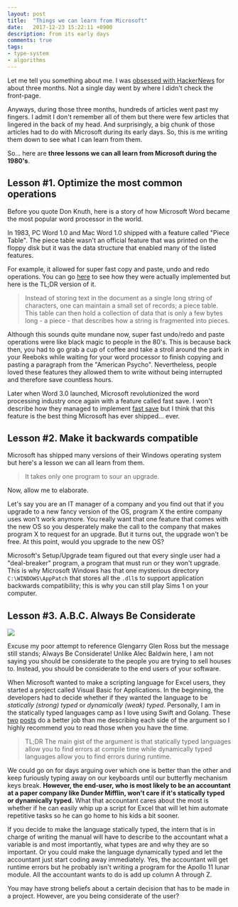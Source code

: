 ```yaml
---
layout: post
title:  "Things we can learn from Microsoft"
date:   2017-12-23 15:22:11 +0900
description: from its early days
comments: true
tags:
- type-system
- algorithms
---
```


Let me tell you something about me. I was [obsessed with HackerNews](https://deadbeef.me/2017/12/rss) for about three months. Not a single day went by where I didn't check the front-page. 

Anyways, during those three months, hundreds of articles went past my fingers. I admit I don't remember all of them but there were few articles that lingered in the back of my head. And surprisingly, a big chunk of those articles had to do with Microsoft during its early days. So, this is me writing them down to see what I can learn from them.



So… here are **three lessons we can all learn from Microsoft during the 1980's**.



## Lesson #1. Optimize the most common operations

Before you quote Don Knuth, here is a story of how Microsoft Word became the most popular word processor in the world.



In 1983, PC Word 1.0 and Mac Word 1.0 shipped with a feature called "Piece Table". The piece table wasn't an official feature that was printed on the floppy disk but it was the data structure that enabled many of the listed features.



For example, it allowed for super fast copy and paste, undo and redo operations. You can go [here](https://web.archive.org/web/20160308183811/http://1017.songtrellisopml.com/whatsbeenwroughtusingpiecetables) to see how they were actually implemented but here is the TL;DR version of it.

> Instead of storing text in the document as a single long string of characters, one can maintain a small set of records; a piece table. This table can then hold a collection of data that is only a few bytes long - a piece - that describes how a string is fragmented into pieces.



Although this sounds quite mundane now, super fast undo/redo and paste operations were like black magic to people in the 80's. This is because back then, you had to go grab a cup of coffee and take a stroll around the park in your Reeboks while waiting for your word processor to finish copying and pasting a paragraph from the "American Psycho". Nevertheless, people loved these features they allowed them to write without being interrupted and therefore save countless hours.



Later when Word 3.0 launched, Microsoft revolutionized the word processing industry once again with a feature called fast save. I won't describe how they managed to implement [fast save](https://web.archive.org/web/20160308183811/http://1017.songtrellisopml.com/whatsbeenwroughtusingpiecetables) but I think that this feature is the best thing Microsoft has ever shipped… ever.



## Lesson #2. Make it backwards compatible

Microsoft has shipped many versions of their Windows operating system but here's a lesson we can all learn from them. 

> It takes only one program to sour an upgrade.

Now, allow me to elaborate.



Let's say you are an IT manager of a company and you find out that if you upgrade to a new fancy version of the OS, program X the entire company uses won't work anymore. You really want that one feature that comes with the new OS so you desperately make the call to the company that makes program X to request for an upgrade. But it turns out, the upgrade won't be free. At this point, would you upgrade to the new OS? 



Microsoft's Setup/Upgrade team figured out that every single user had a "deal-breaker" program, a program that must run or they won't upgrade. This is why Microsoft Windows has that one mysterious directory `C:\WINDOWS\AppPatch` that stores all the `.dll`s to support application backwards compatibility; this is why you can still play Sims 1 on your computer.



## Lesson #3. A.B.C. Always Be Considerate

![](https://media.giphy.com/media/nAZ3JTRUYiis0/giphy.gif)

Excuse my poor attempt to reference Glengarry Glen Ross but the message still stands; Always Be Considerate! Unlike Alec Baldwin here, I am not saying you should be considerate to the people you are trying to sell houses to. Instead, you should be considerate to the end users of your software.



When Microsoft wanted to make a scripting language for Excel users, they started a project called Visual Basic for Applications. In the beginning, the developers had to decide whether if they wanted the language to be *statically (strong) typed* or *dynamically (weak) typed*. Personally, I am in the statically typed languages camp as I love using Swift and Golang. These [two](http://blog.cleancoder.com/uncle-bob/2017/01/11/TheDarkPath.html) [posts](http://elbenshira.com/blog/the-end-of-dynamic-languages/) do a better job than me describing each side of the argument so I highly recommend you to read those when you have the time.

>  TL;DR The main gist of the argument is that statically typed languages allow you to find errors at compile time while dynamically typed languages allow you to find errors during runtime.

We could go on for days arguing over which one is better than the other and keep furiously typing away on our keyboards until our butterfly mechanism keys break. **However, the end-user, who is most likely to be an accountant at a paper company like Dunder Mifflin, won't care if it's statically typed or dynamically typed.** What that accountant cares about the most is whether if he can easily whip up a script for Excel that will let him automate repetitive tasks so he can go home to his kids a bit sooner.



If you decide to make the language statically typed, the intern that is in charge of writing the manual will have to describe to the accountant what a variable is and most importantly, what types are and why they are so important. Or you could make the language dynamically typed and let the accountant just start coding away immediately. Yes, the accountant will get runtime errors but he probably isn't writing a program for the Apollo 11 lunar module. All the accountant wants to do is add up column A through Z. 



You may have strong beliefs about a certain decision that has to be made in a project. However, are you being considerate of the user?

